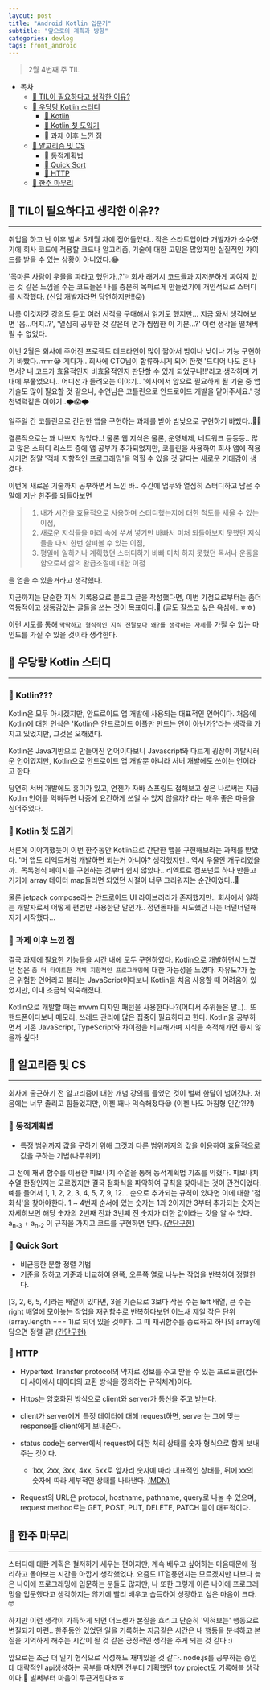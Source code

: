 ```yaml
---
layout: post
title: "Android Kotlin 입문기"
subtitle: "앞으로의 계획과 방향"
categories: devlog
tags: front_android
---
```


> 2월 4번째 주 TIL

<!--more-->

- 목차
  - [🤔 TIL이 필요하다고 생각한 이유?](#-til이-필요하다고-생각한-이유)
  - [📌 우당탕 Kotlin 스터디](#-우당탕-kotlin-스터디)
    - [🌱 Kotlin](#-kotlin)
    - [🌱 Kotlin 첫 도입기](#-kotlin-첫-도입기)
    - [🌱 과제 이후 느낀 점](#-과제-이후-느낀-점)
  - [📌 알고리즘 및 CS](#-알고리즘-및-cs)
    - [🌱 동적계획법](#-동적계획법)
    - [🌱 Quick Sort](#-quick-sort)
    - [🌱 HTTP](#-http)
  - [📌 한주 마무리](#-한주-마무리)

## 🤔 TIL이 필요하다고 생각한 이유??

---

취업을 하고 난 이후 벌써 5개월 차에 접어들었다.. 작은 스타트업이라 개발자가 소수였기에 회사 코드에 적용할 코드나 알고리즘, 기술에 대한 고민은 많았지만 실질적인 가이드를 받을 수 있는 상황이 아니었다.😂

'목마른 사람이 우물을 파라고 했던가..?'💦 회사 래거시 코드들과 지저분하게 짜여져 있는 것 같은 느낌을 주는 코드들은 나를 충분히 목마르게 만들었기에 개인적으로 스터디를 시작했다. (신입 개발자라면 당연하지만!!😜)

나름 이것저것 강의도 듣고 여러 서적을 구매해서 읽기도 했지만... 지금 와서 생각해보면 '음...머지..?', '열심히 공부한 것 같은데 먼가 찜찜한 이 기분...?' 이런 생각을 떨쳐버릴 수 없었다.

이번 2월은 회사에 주어진 프로젝트 데드라인이 많이 짧아서 밤이나 낮이나 기능 구현하기 바빴다..ㅠㅠ😭
게다가.. 회사에 CTO님이 합류하시게 되어 한껏 '드디어 나도 혼나면서? 내 코드가 효율적인지 비효율적인지 판단할 수 있게 되었구나!!'라고 생각하며 기대에 부풀었으나.. 어디선가 들려오는 이야기.. '회사에서 앞으로 필요하게 될 기술 중 앱 기술도 많이 필요할 것 같으니, 수연님은 코틀린으로 안드로이드 개발을 맡아주세요.' 청천벽력같은 이야기..🌩😱🌩

일주일 간 코틀린으로 간단한 앱을 구현하는 과제를 받아 밤낮으로 구현하기 바빴다..😵‍💫

결론적으로는 꽤 나쁘지 않았다..! 물론 웹 지식은 물론, 운영체제, 네트워크 등등등.. 많고 많은 스터디 리스트 중에 앱 공부가 추가되었지만, 코틀린을 사용하여 회사 앱에 적용시키면 정말 '객체 지향적인 프로그래밍'을 익힐 수 있을 것 같다는 새로운 기대감이 생겼다.

이번에 새로운 기술까지 공부하면서 느낀 바.. 주간에 업무와 열심히 스터디하고 남은 주말에 지난 한주를 되돌아보면

> 1. 내가 시간을 효율적으로 사용하며 스터디했는지에 대한 척도를 세울 수 있는 이점,
> 2. 새로운 지식들을 머리 속에 쑤셔 넣기만 바빠서 미처 되돌아보지 못했던 지식들을 다시 한번 살펴볼 수 있는 이점,
> 3. 평일에 일하거나 계획했던 스터디하기 바빠 미처 하지 못했던 독서나 운동을 함으로써 삶의 완급조절에 대한 이점

을 얻을 수 있을거라고 생각했다.

지금까지는 단순한 지식 기록용으로 블로그 글을 작성했다면, 이번 기점으로부터는 좀더 역동적이고 생동감있는 글들을 쓰는 것이 목표이다.🎯 (글도 잘쓰고 싶은 욕심에..ㅎㅎ)

이런 시도를 통해 `딱딱하고 형식적인 지식 전달보다 왜?를 생각하는 자세`를 가질 수 있는 마인드를 가질 수 있을 것이라 생각한다.

## 📌 우당탕 Kotlin 스터디

---

### 🌱 Kotlin???

Kotlin은 모두 아시겠지만, 안드로이드 앱 개발에 사용되는 대표적인 언어이다. 처음에 Kotlin에 대한 인식은 'Kotlin은 안드로이드 어플만 만드는 언어 아닌가?'라는 생각을 가지고 있었지만, 그것은 오해였다.

Kotlin은 Java기반으로 만들어진 언어이다보니 Javascript와 다르게 굉장이 까탈시러운 언어였지만, Kotlin으로 안드로이드 앱 개발뿐 아니라 서버 개발에도 쓰이는 언어라고 한다.

당연히 서버 개발에도 흥미가 있고, 언젠가 자바 스프링도 접해보고 싶은 나로써는 지금 Kotlin 언어를 익혀두면 나중에 요긴하게 쓰일 수 있지 않을까? 라는 매우 좋은 마음을 심어주었다.

### 🌱 Kotlin 첫 도입기

서론에 이야기했듯이 이번 한주동안 Kotlin으로 간단한 앱을 구현해보라는 과제를 받았다. '머 앱도 리엑트처럼 개발하면 되는거 아니야? 생각했지만.. 역시 우물안 개구리였을까.. 목록형식 페이지를 구현하는 것부터 쉽지 않았다.. 리엑트로 컴포넌트 하나 만들고 거기에 array 데이터 map돌리면 되었던 시절이 너무 그리워지는 순간이었다..🤮

물론 jetpack compose라는 안드로이드 UI 라이브러리가 존재했지만.. 회사에서 일하는 개발자로서 어떻게 편법만 사용한단 말인가.. 정면돌파를 시도했던 나는 너덜너덜해지기 시작했다...

### 🌱 과제 이후 느낀 점

결국 과제에 필요한 기능들을 시간 내에 모두 구현하였다. Kotlin으로 개발하면서 느꼈던 점은 `좀 더 타이트한 객체 지향적인 프로그래밍`에 대한 가능성을 느꼈다. 자유도?가 높은 위험한 언어라고 불리는 JavaScript이다보니 Kotlin을 처음 사용할 때 어려움이 있었지만, 이내 조금씩 익숙해졌다.

Kotlin으로 개발할 때는 mvvm 디자인 패턴을 사용한다나?(어디서 주워들은 말..).. 또 핸드폰이다보니 메모리, 쓰레드 관리에 많은 집중이 필요하다고 한다. Kotlin을 공부하면서 기존 JavaScript, TypeScript와 차이점을 비교해가며 지식을 축적해가면 좋지 않을까 싶다!

## 📌 알고리즘 및 CS

---

회사에 출근하기 전 알고리즘에 대한 개념 강의를 들었던 것이 벌써 한달이 넘어갔다. 처음에는 너무 졸리고 힘들었지만, 이젠 꽤나 익숙해졌다😆 (이젠 나도 아침형 인간?!?!)

### 🌱 동적계획법

- 특정 범위까지 값을 구하기 위해 그것과 다른 범위까지의 값을 이용하여 효율적으로 값을 구하는 기법(나무위키)

그 전에 재귀 함수를 이용한 피보나치 수열을 통해 동적계획법 기초를 익혔다. 피보나치 수열 한정인지는 모르겠지만 결국 점화식을 파악하여 규칙을 찾아내는 것이 관건이었다. 예를 들어서 1, 1, 2, 2, 3, 4, 5, 7, 9, 12... 순으로 추가되는 규칙이 있다면 이에 대한 '점화식'을 찾아야한다. 1 ~ 4번째 순서에 있는 숫자는 1과 2이지만 3부터 추가되는 숫자는 자세히보면 해당 숫자의 2번째 전과 3번째 전 숫자가 더한 값이라는 것을 알 수 있다. a<sub>n-3</sub> + a<sub>n-2</sub> 이 규칙을 가지고 코드를 구현하면 된다. [(간단구현)](https://github.com/ksy4568/algorithm-structure/blob/main/algorithm/%EB%8F%99%EC%A0%81%EA%B3%84%ED%9A%8D%EB%B2%95.js)

### 🌱 Quick Sort

- 비균등한 분할 정렬 기법
- 기준을 정하고 기준과 비교하여 왼쪽, 오른쪽 열로 나누는 작업을 반복하여 정렬한다.

[3, 2, 6, 5, 4]라는 배열이 있다면, 3을 기준으로 3보다 작은 수는 left 배열, 큰 수는 right 배열에 모아놓는 작업을 재귀함수로 반복하다보면 어느새 제일 작은 단위(array.length === 1)로 되어 있을 것이다. 그 때 재귀함수를 종료하고 하나의 array에 담으면 정렬 끝! [(간단구현)](https://github.com/ksy4568/algorithm-structure/blob/main/algorithm/Quick-Sort.js)

### 🌱 HTTP

- Hypertext Transfer protocol의 약자로 정보를 주고 받을 수 있는 프로토콜(컴퓨터 사이에서 데이터의 교환 방식을 정의하는 규칙체계)이다.

- Https는 암호화된 방식으로 client와 server가 통신을 주고 받는다.

- client가 server에게 특정 데이터에 대해 request하면, server는 그에 맞는 response를 client에게 보내준다.

- status code는 server에서 request에 대한 처리 상태를 숫자 형식으로 함께 보내주는 것이다.

  - 1xx, 2xx, 3xx, 4xx, 5xx로 앞자리 숫자에 따라 대표적인 상태를, 뒤에 xx의 숫자에 따라 세부적인 상태를 나타낸다. [(MDN)](https://developer.mozilla.org/ko/docs/Web/HTTP/Status)

- Request의 URL은 protocol, hostname, pathname, query로 나눌 수 있으며, request method로는 GET, POST, PUT, DELETE, PATCH 등이 대표적이다.

## 📌 한주 마무리

---

스터디에 대한 계획은 철저하게 세우는 편이지만, 계속 배우고 싶어하는 마음때문에 정리하고 돌아보는 시간을 아깝게 생각했었다. 요즘도 IT열풍인지는 모르겠지만 나보다 늦은 나이에 프로그래밍에 입문하는 분들도 많지만, 나 또한 그렇게 이른 나이에 프로그래밍을 입문했다고 생각하지는 않기에 빨리 배우고 습득하여 성장하고 싶은 마음이 크다.🤓

하지만 이런 생각이 가득하게 되면 어느센가 본질을 흐리고 단순히 '익혀보는' 행동으로 변질되기 마련.. 한주동안 있었던 일을 기록하는 지금같은 시간은 내 행동을 분석하고 본질을 기억하게 해주는 시간이 될 것 같은 긍정적인 생각을 주게 되는 것 같다 :)

앞으로는 조금 더 일기 형식으로 작성해도 재미있을 것 같다. node.js를 공부하는 중인데 대략적인 api생성하는 공부를 마치면 전부터 기획했던 toy project도 기록해볼 생각이다.📝 벌써부터 마음이 두근거린다ㅎㅎ
